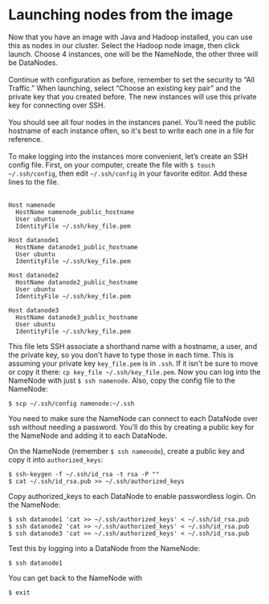 # Launching nodes from the image
Now that you have an image with Java and Hadoop installed, you can use this as nodes in our cluster. Select the Hadoop node image, then click launch. Choose 4 instances, one will be the NameNode, the other three will be DataNodes.
<br/><br/>
Continue with configuration as before, remember to set the security to “All Traffic.” When launching, select “Choose an existing key pair” and the private key that you created before. The new instances will use this private key for connecting over SSH.
<br/><br/>
You should see all four nodes in the instances panel. You’ll need the public hostname of each instance often, so it's best to write each one in a file for reference.
<br/><br/>
To make logging into the instances more convenient, let’s create an SSH config file. First, on your computer, create the file with ```$ touch ~/.ssh/config```, then edit ```~/.ssh/config``` in your favorite editor. Add these lines to the file.
<br/><br/>
```
Host namenode
  HostName namenode_public_hostname
  User ubuntu
  IdentityFile ~/.ssh/key_file.pem

Host datanode1
  HostName datanode1_public_hostname
  User ubuntu
  IdentityFile ~/.ssh/key_file.pem

Host datanode2
  HostName datanode2_public_hostname
  User ubuntu
  IdentityFile ~/.ssh/key_file.pem

Host datanode3
  HostName datanode3_public_hostname
  User ubuntu
  IdentityFile ~/.ssh/key_file.pem
```
This file lets SSH associate a shorthand name with a hostname, a user, and the private key, so you don't have to type those in each time. This is assuming your private key ```key_file.pem``` is in ```.ssh```. If it isn't be sure to move or copy it there: ```cp key_file ~/.ssh/key_file.pem```. Now you can log into the NameNode with just ```$ ssh namenode```. Also, copy the config file to the NameNode:
```
$ scp ~/.ssh/config namenode:~/.ssh
```
You need to make sure the NameNode can connect to each DataNode over ssh without needing a password. You’ll do this by creating a public key for the NameNode and adding it to each DataNode.

On the NameNode (remember ```$ ssh namenode```), create a public key and copy it into ```authorized_keys```:
```
$ ssh-keygen -f ~/.ssh/id_rsa -t rsa -P ""
$ cat ~/.ssh/id_rsa.pub >> ~/.ssh/authorized_keys
```
Copy authorized_keys to each DataNode to enable passwordless login. On the NameNode:
```
$ ssh datanode1 'cat >> ~/.ssh/authorized_keys' < ~/.ssh/id_rsa.pub
$ ssh datanode2 'cat >> ~/.ssh/authorized_keys' < ~/.ssh/id_rsa.pub
$ ssh datanode3 'cat >> ~/.ssh/authorized_keys' < ~/.ssh/id_rsa.pub
```
Test this by logging into a DataNode from the NameNode:
```
$ ssh datanode1
```
You can get back to the NameNode with
```
$ exit
```
